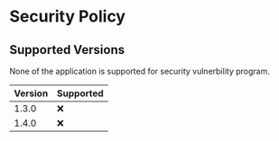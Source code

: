 # Security Policy

## Supported Versions

None of the application is supported for security vulnerbility program.

| Version | Supported          |
| ------- | ------------------ |
| 1.3.0   | :x:                |
| 1.4.0   | :x:                |


